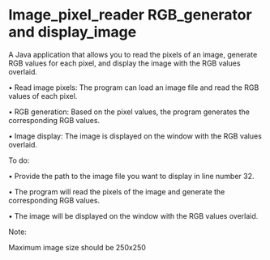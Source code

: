 # Image_pixel_reader RGB_generator and display_image

A Java application that allows you to read the pixels of an image, generate RGB values for each pixel, and display the image with the RGB values overlaid.

•	Read image pixels: The program can load an image file and read the RGB values of each pixel.

•	RGB generation: Based on the pixel values, the program generates the corresponding RGB values.

•	Image display: The image is displayed on the window with the RGB values overlaid.

To do:

•	Provide the path to the image file you want to display in line number 32.

•	The program will read the pixels of the image and generate the corresponding RGB values.

•	The image will be displayed on the window with the RGB values overlaid.

Note:

Maximum image size should be 250x250
